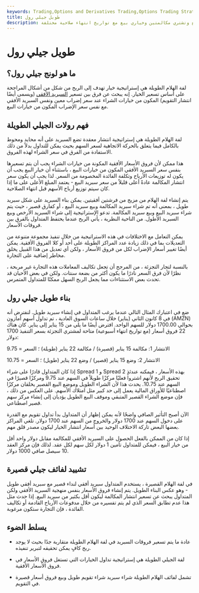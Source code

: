 ```yaml
---
keywords: Trading,Options and Derivatives Trading,Options Trading Strategy and Education,Options and Derivatives,Strategy and Education
title: طويل جيلي رول
description: لفة الهلام الطويلة هي إستراتيجية خيار انتشار القيمة الزمنية التي تبيع وتشتري مكالمتين وخياري بيع مع تواريخ انتهاء صلاحية مختلفة.
---
```


# طويل جيلي رول
## ما هو لونج جيلي رول؟

لفة الهلام الطويلة هي إستراتيجية خيار تهدف إلى الربح من شكل من أشكال المراجحة على أساس تسعير الخيار. إنه يبحث عن فرق بين تسعير [السبريد الأفقي](/horizontalspread) (ويسمى أيضًا انتشار التقويم) المكون من خيارات الشراء عند سعر إضراب معين ونفس السبريد الأفقي مع نفس سعر الإضراب المكون من خيارات البيع.

## فهم رولات الجيلي الطويلة

لفة الهلام الطويلة هي إستراتيجية انتشار معقدة تضع السبريد على أنه محايد ومحوط بالكامل فيما يتعلق بالحركة الاتجاهية لسعر السهم بحيث يمكن للتداول بدلاً من ذلك الاستفادة من الفرق في سعر الشراء لهذه الفروق.

هذا ممكن لأن فروق الأسعار الأفقية المكونة من خيارات الشراء يجب أن يتم تسعيرها بنفس سعر السبريد الأفقي المكون من خيارات البيع ، باستثناء أن خيار البيع يجب أن يكون له توزيعات الأرباح وتكلفة الفائدة المخصومة من السعر. لذا يجب أن يكون سعر انتشار المكالمة عادةً أعلى قليلاً من سعر سبريد البيع - يعتمد المبلغ الأعلى على ما إذا كان سيتم توزيع أرباح الأسهم قبل انتهاء الصلاحية.

يتم إنشاء لفة الهلام من مزيج من فرشتين أفقيتين. يمكن بناء السبريد على شكل سبريد طويل ، بمعنى أنه تم شراء سبريد المكالمة وبيع سبريد البيع ، أو كفارق قصير ، حيث يتم شراء سبريد البيع وبيع سبريد المكالمة. تدعو الإستراتيجية إلى شراء السبريد الأرخص وبيع السبريد الأطول. من الناحية النظرية ، يأتي الربح عندما يحتفظ المتداول بالفرق بين فروقات الأسعار.

يمكن التعامل مع الاختلافات في هذه الاستراتيجية من خلال تنفيذ مجموعة متنوعة من التعديلات بما في ذلك زيادة عدد المراكز الطويلة على أحد أو كلا الفروق الأفقية. يمكن أيضًا تغيير أسعار الإضراب لكل من فروق الأسعار ، ولكن أي تعديل من هذا القبيل يخلق مخاطر إضافية على التجارة.

بالنسبة لتجار التجزئة ، من المرجح أن تجعل تكاليف المعاملات هذه التجارة غير مربحة ، نظرًا لأن فرق السعر نادرًا ما يكون أكثر من بضعة سنتات. ولكن في بعض الأحيان قد تحدث بعض الاستثناءات مما يجعل الربح السهل ممكنًا للمتداول المتمرس.

## بناء طويل جيلي رول

ضع في اعتبارك المثال التالي عندما يرغب المتداول في إنشاء سبريد طويل. لنفترض أنه في 8 كانون الثاني (يناير) خلال ساعات السوق العادية ، تم تداول أسهم أمازون (AMZN) بحوالي 1700.00 دولار للسهم الواحد. افترض أيضًا ما يلي من 15 يناير إلى يناير. كان هناك 22 فروق أسعار (مع تواريخ انتهاء أسبوعية) متاحة لمشتري التجزئة بسعر التنفيذ 1700 دولار:

الانتشار 1: مكالمة 15 يناير (قصيرة) / مكالمة 22 يناير (طويلة) ؛ السعر = 9.75

الانتشار 2: وضع 15 يناير (قصير) / وضع 22 يناير (طويل) ؛ السعر = 10.75

إذا كان المتداول قادرًا على شراء Spread 1 و Spread 2 بهذه الأسعار ، فيمكنه عندئذٍ تحقيق الربح لأنهم اشتروا فعليًا مركزًا طويلاً في السهم عند 9.75 ومركزًا قصيرًا في السهم عند 10.75. يحدث هذا لأن الشراء الطويل وموضع البيع القصير يخلقان مركزًا اصطناعيًا للأوراق المالية يعمل إلى حد كبير مثل امتلاك الأسهم. على العكس من ذلك ، فإن موضع الشراء القصير المتبقي وموقف البيع الطويل يؤديان إلى إنشاء مركز سهم قصير اصطناعي.

الآن أصبح التأثير الصافي واضحًا لأنه يمكن إظهار أن المتداول بدأ تداول تقويم مع القدرة على دخول السهم عند 1700 دولار والخروج من السهم عند 1700 دولار. تلغي المراكز بعضها البعض تاركة الاختلاف الوحيد بين أسعار انتشار الخيار ليكون مصدر قلق مهم.

إذا كان من الممكن بالفعل الحصول على السبريد الأفقي للمكالمة مقابل دولار واحد أقل من خيار البيع ، فيمكن للمتداول تأمين 1 دولار لكل سهم لكل عقد. لذلك فإن مركز العقد 10 سيصل صافي 1000 دولار.

## تشييد لفائف جيلي قصيرة

في لفة الهلام القصيرة ، يستخدم المتداول سبريد أفقي لنداء قصير مع سبريد أفقي طويل - وهو عكس البناء الطويل. يتم إنشاء فروق الأسعار بنفس منهجية السبريد الأفقي ولكن المتداول يبحث عن تسعير انتشار المكالمة ليكون أقل بكثير من سبريد البيع. إذا حدث مثل هذا عدم تطابق السعر الذي لم يتم تفسيره من خلال مدفوعات الأرباح القادمة أو تكاليف الفائدة ، فإن التجارة ستكون مرغوبة.

## يسلط الضوء

- عادة ما يتم تسعير فروقات السبريد في لفة الهلام الطويلة متقاربة جدًا بحيث لا يوجد ربح كافٍ يمكن تحقيقه لتبرير تنفيذه.

- لفة الجيلي الطويلة هي إستراتيجية تداول الخيارات التي تستغل فروق الأسعار في فروق الأسعار الأفقية.

- تشمل لفائف الهلام الطويلة شراء سبريد شراء تقويم طويل وبيع فروق أسعار قصيرة في التقويم.


